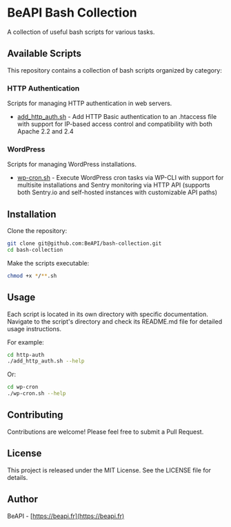# BeAPI Bash Collection

A collection of useful bash scripts for various tasks.

## Available Scripts

This repository contains a collection of bash scripts organized by category:

### HTTP Authentication

Scripts for managing HTTP authentication in web servers.

- [add_http_auth.sh](http-auth/add_http_auth.sh) - Add HTTP Basic authentication to an .htaccess file with support for IP-based access control and compatibility with both Apache 2.2 and 2.4

### WordPress

Scripts for managing WordPress installations.

- [wp-cron.sh](wp-cron/wp-cron.sh) - Execute WordPress cron tasks via WP-CLI with support for multisite installations and Sentry monitoring via HTTP API (supports both Sentry.io and self-hosted instances with customizable API paths)

## Installation

Clone the repository:

```bash
git clone git@github.com:BeAPI/bash-collection.git
cd bash-collection
```

Make the scripts executable:

```bash
chmod +x */**.sh
```

## Usage

Each script is located in its own directory with specific documentation. Navigate to the script's directory and check its README.md file for detailed usage instructions.

For example:

```bash
cd http-auth
./add_http_auth.sh --help
```

Or:

```bash
cd wp-cron
./wp-cron.sh --help
```

## Contributing

Contributions are welcome! Please feel free to submit a Pull Request.

## License

This project is released under the MIT License. See the LICENSE file for details.

## Author

BeAPI - [https://beapi.fr](https://beapi.fr)
